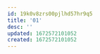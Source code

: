 ```yaml
---
id: 19k0v8zrs00pjlhd57hr9q5
title: '01'
desc: ''
updated: 1672572101052
created: 1672572101052
---
```

